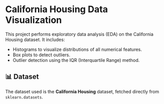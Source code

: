 # California Housing Data Visualization

This project performs exploratory data analysis (EDA) on the California Housing dataset. It includes:

- Histograms to visualize distributions of all numerical features.
- Box plots to detect outliers.
- Outlier detection using the IQR (Interquartile Range) method.

## 📊 Dataset

The dataset used is the **California Housing** dataset, fetched directly from `sklearn.datasets`.
